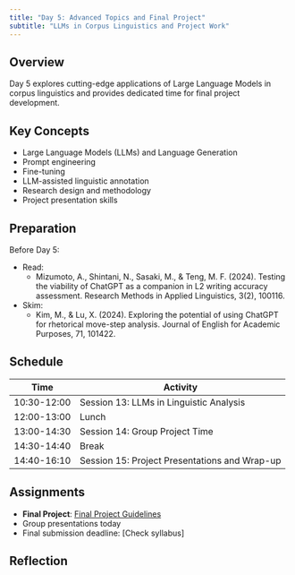 ```yaml
---
title: "Day 5: Advanced Topics and Final Project"
subtitle: "LLMs in Corpus Linguistics and Project Work"
---
```


## Overview

Day 5 explores cutting-edge applications of Large Language Models in corpus linguistics and provides dedicated time for final project development.

## Key Concepts

- Large Language Models (LLMs) and Language Generation
- Prompt engineering
- Fine-tuning
- LLM-assisted linguistic annotation
- Research design and methodology
- Project presentation skills

## Preparation

Before Day 5:

- Read:
    - Mizumoto, A., Shintani, N., Sasaki, M., & Teng, M. F. (2024). Testing the viability of ChatGPT as a companion in L2 writing accuracy assessment. Research Methods in Applied Linguistics, 3(2), 100116.
- Skim:
    - Kim, M., & Lu, X. (2024). Exploring the potential of using ChatGPT for rhetorical move-step analysis. Journal of English for Academic Purposes, 71, 101422.

## Schedule

| Time | Activity |
|------|----------|
| 10:30-12:00 | Session 13: LLMs in Linguistic Analysis |
| 12:00-13:00 | Lunch |
| 13:00-14:30 | Session 14: Group Project Time |
| 14:30-14:40 | Break |
| 14:40-16:10 | Session 15: Project Presentations and Wrap-up |


## Assignments

- **Final Project**: [Final Project Guidelines](../../assignments/final-project/)
- Group presentations today
- Final submission deadline: [Check syllabus]


## Reflection


<!-- 
<iframe src="session1-intro/slides/slides.html" width="100%" height="600px" frameborder="0"></iframe>

[View slides in fullscreen](session1-intro/slides/slides.html){target="_blank"} -->
